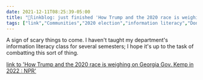 ```yaml
---
date: 2021-12-11T08:25:39-05:00
title: "🔗linkblog: just finished 'How Trump and the 2020 race is weighing on Georgia Gov. Kemp in 2022 : NPR'"
tags: ["link","Communities","2020 election","information literacy","Donald Trump","Georgia"]
---
```

A sign of scary things to come. I haven't taught my department's information literacy class for several semesters; I hope it's up to the task of combatting this sort of thing.
 
[link to 'How Trump and the 2020 race is weighing on Georgia Gov. Kemp in 2022 : NPR'](https://www.npr.org/2021/12/11/1063112721/as-the-2022-campaign-kicks-off-in-georgia-2020-casts-a-long-shadow)
